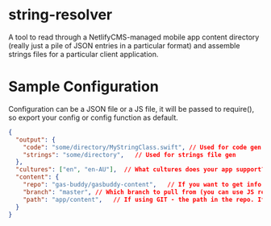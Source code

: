string-resolver
===============

A tool to read through a NetlifyCMS-managed mobile app content directory
(really just a pile of JSON entries in a particular format)
and assemble strings files for a particular client application.


Sample Configuration
====================

Configuration can be a JSON file or a JS file, it will be passed to require(),
so export your config or config function as default.

```json
{
  "output": {
    "code": "some/directory/MyStringClass.swift", // Used for code gen
    "strings": "some/directory",   // Used for strings file gen
  },
  "cultures": ["en", "en-AU"],  // What cultures does your app support? The first one is considered the "base" culture which will influence the others (e.g. defaults)
  "content": {
    "repo": "gas-buddy/gasbuddy-content",   // If you want to get info from a repo
    "branch": "master", // Which branch to pull from (you can use JS remember... process.env.STRING_BRANCH || 'master') is a good idea
    "path": "app/content",   // If using GIT - the path in the repo. If not, the local path
  }
}
```